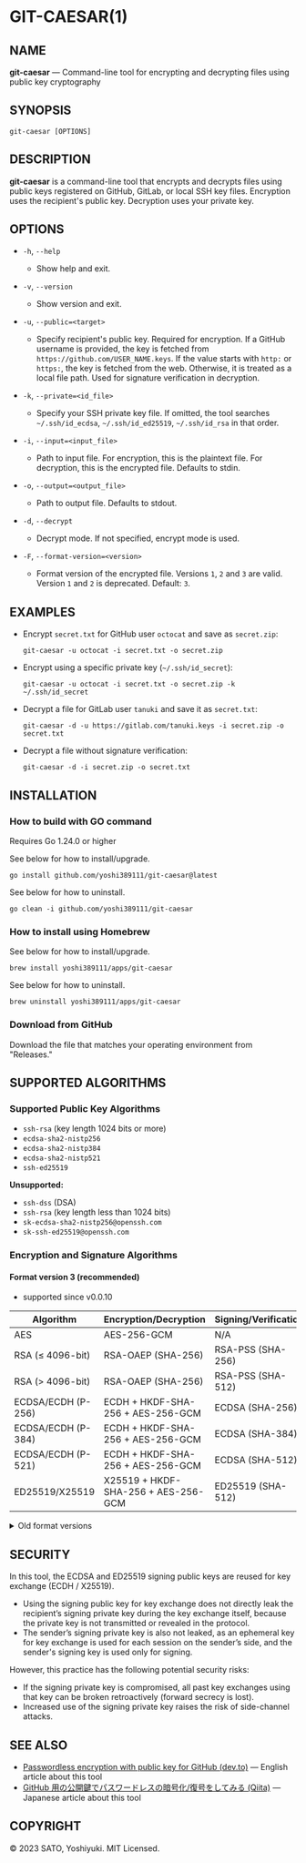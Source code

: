 # GIT-CAESAR(1)

## NAME

**git-caesar** — Command-line tool for encrypting and decrypting files using public key cryptography

## SYNOPSIS

```shell
git-caesar [OPTIONS]
```

## DESCRIPTION

**git-caesar** is a command-line tool that encrypts and decrypts files using public keys registered on GitHub, GitLab, or local SSH key files.
Encryption uses the recipient's public key. Decryption uses your private key.

## OPTIONS

- `-h`, `--help`
  - Show help and exit.

- `-v`, `--version`
  - Show version and exit.

- `-u`, `--public=<target>`
  - Specify recipient's public key. Required for encryption.
    If a GitHub username is provided, the key is fetched from
    `https://github.com/USER_NAME.keys`.
    If the value starts with `http:` or `https:`, the key is fetched from the web.
    Otherwise, it is treated as a local file path.
    Used for signature verification in decryption.

- `-k`, `--private=<id_file>`
  - Specify your SSH private key file.
    If omitted, the tool searches `~/.ssh/id_ecdsa`, `~/.ssh/id_ed25519`, `~/.ssh/id_rsa` in that order.

- `-i`, `--input=<input_file>`
  - Path to input file.
    For encryption, this is the plaintext file.
    For decryption, this is the encrypted file.
    Defaults to stdin.

- `-o`, `--output=<output_file>`
  - Path to output file.
    Defaults to stdout.

- `-d`, `--decrypt`
  - Decrypt mode. If not specified, encrypt mode is used.

- `-F`, `--format-version=<version>`
  - Format version of the encrypted file.
    Versions `1`, `2` and `3` are valid. Version `1` and `2` is deprecated.
    Default: `3`.

## EXAMPLES

- Encrypt `secret.txt` for GitHub user `octocat` and save as `secret.zip`:

    ```shell
    git-caesar -u octocat -i secret.txt -o secret.zip
    ```

- Encrypt using a specific private key (`~/.ssh/id_secret`):

    ```shell
    git-caesar -u octocat -i secret.txt -o secret.zip -k ~/.ssh/id_secret
    ```

- Decrypt a file for GitLab user `tanuki` and save it as `secret.txt`:

    ```shell
    git-caesar -d -u https://gitlab.com/tanuki.keys -i secret.zip -o secret.txt
    ```

- Decrypt a file without signature verification:

    ```shell
    git-caesar -d -i secret.zip -o secret.txt
    ```

## INSTALLATION

### How to build with GO command

Requires Go 1.24.0 or higher

See below for how to install/upgrade.

```shell
go install github.com/yoshi389111/git-caesar@latest
```

See below for how to uninstall.

```shell
go clean -i github.com/yoshi389111/git-caesar
```

### How to install using Homebrew

See below for how to install/upgrade.

```shell
brew install yoshi389111/apps/git-caesar
```

See below for how to uninstall.

```shell
brew uninstall yoshi389111/apps/git-caesar
```

### Download from GitHub

Download the file that matches your operating environment from "Releases."

## SUPPORTED ALGORITHMS

### Supported Public Key Algorithms

- `ssh-rsa` (key length 1024 bits or more)
- `ecdsa-sha2-nistp256`
- `ecdsa-sha2-nistp384`
- `ecdsa-sha2-nistp521`
- `ssh-ed25519`

**Unsupported:**

- `ssh-dss` (DSA)
- `ssh-rsa` (key length less than 1024 bits)
- `sk-ecdsa-sha2-nistp256@openssh.com`
- `sk-ssh-ed25519@openssh.com`

### Encryption and Signature Algorithms

#### Format version 3 (recommended)

- supported since v0.0.10

| Algorithm          | Encryption/Decryption                     | Signing/Verification         |
|--------------------|-------------------------------------------|------------------------------|
| AES                | AES-256-GCM                               | N/A                          |
| RSA (≤ 4096-bit)   | RSA-OAEP (SHA-256)                        | RSA-PSS (SHA-256)            |
| RSA (> 4096-bit)   | RSA-OAEP (SHA-256)                        | RSA-PSS (SHA-512)            |
| ECDSA/ECDH (P-256) | ECDH + HKDF-SHA-256 + AES-256-GCM         | ECDSA (SHA-256)              |
| ECDSA/ECDH (P-384) | ECDH + HKDF-SHA-256 + AES-256-GCM         | ECDSA (SHA-384)              |
| ECDSA/ECDH (P-521) | ECDH + HKDF-SHA-256 + AES-256-GCM         | ECDSA (SHA-512)              |
| ED25519/X25519     | X25519 + HKDF-SHA-256 + AES-256-GCM       | ED25519 (SHA-512)            |

<details>
<summary>Old format versions</summary>

#### Format version 2

- supported since v0.0.9
- deprecated since v0.0.10

| Algorithm        | Encryption/Decryption                       | Signing/Verification         |
|------------------|---------------------------------------------|------------------------------|
| AES              | AES-256-GCM                                 | N/A                          |
| RSA              | RSA-OAEP (SHA-256)                          | RSA-PSS (SHA-256)            |
| ECDSA/ECDH       | ECDH + HKDF-SHA-256 + AES-256-GCM           | ECDSA (SHA-256) ⚠️           |
| ED25519/X25519   | X25519 + HKDF-SHA-256 + AES-256-GCM         | ED25519 (SHA-512)            |

#### Format version 1

- supported since v0.0.1
- deprecated since v0.0.9

| Algorithm        | Encryption/Decryption                       | Signing/Verification         |
|------------------|---------------------------------------------|------------------------------|
| AES              | AES-256-CBC                                 | N/A                          |
| RSA              | RSA-OAEP (SHA-256)                          | RSA-PKCS1-v1_5 (SHA-256)     |
| ECDSA/ECDH       | ECDH + ⚠️SHA-256 (for key derivation) + AES-256-CBC   | ECDSA (SHA-256)   |
| ED25519/X25519   | X25519 + ⚠️SHA-256 (for key derivation) + AES-256-CBC | ED25519 (⚠️with pre-hashed SHA-256 input) |

</details>

## SECURITY

In this tool, the ECDSA and ED25519 signing public keys are reused for key exchange (ECDH / X25519).

- Using the signing public key for key exchange does not directly leak the recipient’s signing private key during the key exchange itself, because the private key is not transmitted or revealed in the protocol.
- The sender’s signing private key is also not leaked, as an ephemeral key for key exchange is used for each session on the sender’s side, and the sender's signing key is used only for signing.

However, this practice has the following potential security risks:

- If the signing private key is compromised, all past key exchanges using that key can be broken retroactively (forward secrecy is lost).
- Increased use of the signing private key raises the risk of side-channel attacks.

## SEE ALSO

- [Passwordless encryption with public key for GitHub (dev.to)](https://dev.to/yoshi389111/passwordless-encryption-with-public-key-for-github-kb6) — English article about this tool
- [GitHub 用の公開鍵でパスワードレスの暗号化/復号をしてみる (Qiita)](https://qiita.com/yoshi389111/items/238908e1933a8a4018c6) — Japanese article about this tool

## COPYRIGHT

&copy; 2023 SATO, Yoshiyuki. MIT Licensed.
